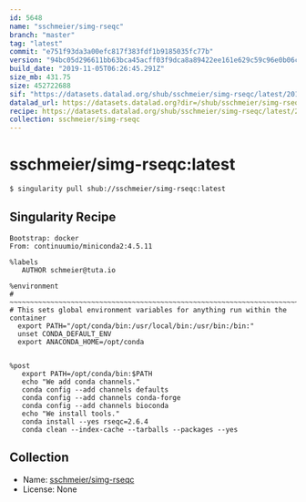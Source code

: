 ```yaml
---
id: 5648
name: "sschmeier/simg-rseqc"
branch: "master"
tag: "latest"
commit: "e751f93da3a00efc817f383fdf1b9185035fc77b"
version: "94bc05d296611bb63bca45acff03f9dca8a89422ee161e629c59c96e0b06c65d"
build_date: "2019-11-05T06:26:45.291Z"
size_mb: 431.75
size: 452722688
sif: "https://datasets.datalad.org/shub/sschmeier/simg-rseqc/latest/2019-11-05-e751f93d-94bc05d2/94bc05d296611bb63bca45acff03f9dca8a89422ee161e629c59c96e0b06c65d.sif"
datalad_url: https://datasets.datalad.org?dir=/shub/sschmeier/simg-rseqc/latest/2019-11-05-e751f93d-94bc05d2/
recipe: https://datasets.datalad.org/shub/sschmeier/simg-rseqc/latest/2019-11-05-e751f93d-94bc05d2/Singularity
collection: sschmeier/simg-rseqc
---
```


# sschmeier/simg-rseqc:latest

```bash
$ singularity pull shub://sschmeier/simg-rseqc:latest
```

## Singularity Recipe

```singularity
Bootstrap: docker
From: continuumio/miniconda2:4.5.11

%labels
   AUTHOR schmeier@tuta.io

%environment
# ~~~~~~~~~~~~~~~~~~~~~~~~~~~~~~~~~~~~~~~~~~~~~~~~~~~~~~~~~~~~~~~~~~~~~~~~~~~~~
# This sets global environment variables for anything run within the container
  export PATH="/opt/conda/bin:/usr/local/bin:/usr/bin:/bin:"
  unset CONDA_DEFAULT_ENV
  export ANACONDA_HOME=/opt/conda


%post
   export PATH=/opt/conda/bin:$PATH
   echo "We add conda channels."
   conda config --add channels defaults
   conda config --add channels conda-forge
   conda config --add channels bioconda
   echo "We install tools."
   conda install --yes rseqc=2.6.4
   conda clean --index-cache --tarballs --packages --yes
```

## Collection

 - Name: [sschmeier/simg-rseqc](https://github.com/sschmeier/simg-rseqc)
 - License: None


